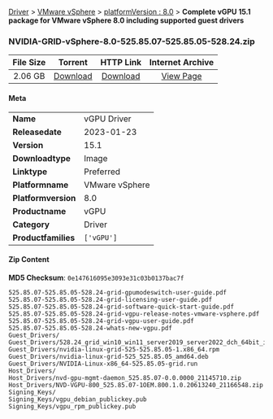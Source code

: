 
[Driver](/README.md)  >  [VMware vSphere](/index/Driver/VMware_vSphere.md)  >  [platformVersion : 8.0](/index/Driver/VMware_vSphere/8.0.md)  >  **Complete vGPU 15.1 package for VMware vSphere 8.0 including supported guest drivers**


### NVIDIA-GRID-vSphere-8.0-525.85.07-525.85.05-528.24.zip

| **File Size** | **Torrent**  | **HTTP Link** | **Internet Archive** |
|:-------------:|:------------:|:-------------:|:--------------------:|
| 2.06 GB |  [Download](https://archive.org/download/nvgpu_NVIDIA-GRID-vSphere-8.0-525.85.07-525.85.05-528.24.zip/nvgpu_NVIDIA-GRID-vSphere-8.0-525.85.07-525.85.05-528.24.zip_archive.torrent)       | [Download](https://archive.org/compress/nvgpu_NVIDIA-GRID-vSphere-8.0-525.85.07-525.85.05-528.24.zip) | [View Page](https://archive.org/details/nvgpu_NVIDIA-GRID-vSphere-8.0-525.85.07-525.85.05-528.24.zip)       |

#### Meta

<table>
<tr><td><strong>Name</strong></td><td>vGPU Driver</td></tr>
<tr><td><strong>Releasedate</strong></td><td>2023-01-23</td></tr>
<tr><td><strong>Version</strong></td><td>15.1</td></tr>
<tr><td><strong>Downloadtype</strong></td><td>Image</td></tr>
<tr><td><strong>Linktype</strong></td><td>Preferred</td></tr>
<tr><td><strong>Platformname</strong></td><td>VMware vSphere</td></tr>
<tr><td><strong>Platformversion</strong></td><td>8.0</td></tr>
<tr><td><strong>Productname</strong></td><td>vGPU</td></tr>
<tr><td><strong>Category</strong></td><td>Driver</td></tr>
<tr><td><strong>Productfamilies</strong></td><td><code>['vGPU']</code></td></tr>
</table>

#### Zip Content

**MD5 Checksum**: `0e147616095e3093e31c03b0137bac7f`

```text
525.85.07-525.85.05-528.24-grid-gpumodeswitch-user-guide.pdf
525.85.07-525.85.05-528.24-grid-licensing-user-guide.pdf
525.85.07-525.85.05-528.24-grid-software-quick-start-guide.pdf
525.85.07-525.85.05-528.24-grid-vgpu-release-notes-vmware-vsphere.pdf
525.85.07-525.85.05-528.24-grid-vgpu-user-guide.pdf
525.85.07-525.85.05-528.24-whats-new-vgpu.pdf
Guest_Drivers/
Guest_Drivers/528.24_grid_win10_win11_server2019_server2022_dch_64bit_international.exe
Guest_Drivers/nvidia-linux-grid-525-525.85.05-1.x86_64.rpm
Guest_Drivers/nvidia-linux-grid-525_525.85.05_amd64.deb
Guest_Drivers/NVIDIA-Linux-x86_64-525.85.05-grid.run
Host_Drivers/
Host_Drivers/nvd-gpu-mgmt-daemon_525.85.07-0.0.0000_21145710.zip
Host_Drivers/NVD-VGPU-800_525.85.07-1OEM.800.1.0.20613240_21166548.zip
Signing_Keys/
Signing_Keys/vgpu_debian_publickey.pub
Signing_Keys/vgpu_rpm_publickey.pub
```
